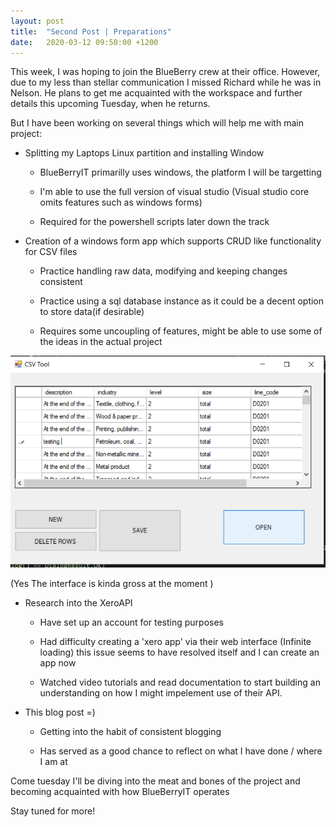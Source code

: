 ```yaml
---
layout: post
title:  "Second Post | Preparations"
date:   2020-03-12 09:50:00 +1200
---
```

This week,
I was hoping to join the BlueBerry crew at their office. 
However, due to my less than stellar communication I missed Richard while he was in Nelson.
He plans to get me acquainted with the workspace and further details this upcoming Tuesday, when he returns.

But I have been working on several things which will help me with main project: 

* Splitting my Laptops Linux partition and installing Window 


    * BlueBerryIT primarilly uses windows, the platform I will be targetting
    
    * I'm able to use the full version of visual studio (Visual studio core omits features such as windows forms)
    
    * Required for the powershell scripts later down the track


* Creation of a windows form app which supports CRUD like functionality for CSV files


    * Practice handling raw data, modifying and keeping changes consistent 
    
    * Practice using a sql database instance as it could be a decent option to store data(if desirable)
    
    * Requires some uncoupling of features, might be able to use some of the ideas in the actual project
    
![CSV tool screenshot](/assets/csvtool.PNG)
    
(Yes The interface is kinda gross at the moment )


* Research into the XeroAPI 


    * Have set up an account for testing purposes
    
    * Had difficulty creating a 'xero app' via their web interface (Infinite loading) this issue seems to have resolved itself 
      and I can create an app now
      
    * Watched video tutorials and read documentation to start building an understanding on how I might impelement use of their API.
    
    
 * This blog post =) 
 
 
    * Getting into the habit of consistent blogging
    
    * Has served as a good chance to reflect on what I have done / where I am at 
    
    

Come tuesday I'll be diving into the meat and bones of the project and becoming acquainted with how BlueBerryIT operates

Stay tuned for more!
